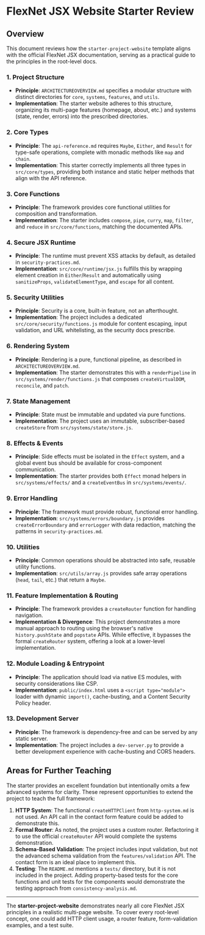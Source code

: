 # FlexNet JSX Website Starter Review

## Overview

This document reviews how the `starter-project-website` template aligns with the official FlexNet JSX documentation, serving as a practical guide to the principles in the root-level docs.

### 1. Project Structure
- **Principle**: `ARCHITECTUREOVERVIEW.md` specifies a modular structure with distinct directories for `core`, `systems`, `features`, and `utils`.
- **Implementation**: The starter website adheres to this structure, organizing its multi-page features (homepage, about, etc.) and systems (state, render, errors) into the prescribed directories.

### 2. Core Types
- **Principle**: The `api-reference.md` requires `Maybe`, `Either`, and `Result` for type-safe operations, complete with monadic methods like `map` and `chain`.
- **Implementation**: This starter correctly implements all three types in `src/core/types`, providing both instance and static helper methods that align with the API reference.

### 3. Core Functions
- **Principle**: The framework provides core functional utilities for composition and transformation.
- **Implementation**: The starter includes `compose`, `pipe`, `curry`, `map`, `filter`, and `reduce` in `src/core/functions`, matching the documented APIs.

### 4. Secure JSX Runtime
- **Principle**: The runtime must prevent XSS attacks by default, as detailed in `security-practices.md`.
- **Implementation**: `src/core/runtime/jsx.js` fulfills this by wrapping element creation in `Either`/`Result` and automatically using `sanitizeProps`, `validateElementType`, and `escape` for all content.

### 5. Security Utilities
- **Principle**: Security is a core, built-in feature, not an afterthought.
- **Implementation**: The project includes a dedicated `src/core/security/functions.js` module for content escaping, input validation, and URL whitelisting, as the security docs prescribe.

### 6. Rendering System
- **Principle**: Rendering is a pure, functional pipeline, as described in `ARCHITECTUREOVERVIEW.md`.
- **Implementation**: The starter demonstrates this with a `renderPipeline` in `src/systems/render/functions.js` that composes `createVirtualDOM`, `reconcile`, and `patch`.

### 7. State Management
- **Principle**: State must be immutable and updated via pure functions.
- **Implementation**: The project uses an immutable, subscriber-based `createStore` from `src/systems/state/store.js`.

### 8. Effects & Events
- **Principle**: Side effects must be isolated in the `Effect` system, and a global event bus should be available for cross-component communication.
- **Implementation**: The starter provides both `Effect` monad helpers in `src/systems/effects/` and a `createEventBus` in `src/systems/events/`.

### 9. Error Handling
- **Principle**: The framework must provide robust, functional error handling.
- **Implementation**: `src/systems/errors/boundary.js` provides `createErrorBoundary` and `errorLogger` with data redaction, matching the patterns in `security-practices.md`.

### 10. Utilities
- **Principle**: Common operations should be abstracted into safe, reusable utility functions.
- **Implementation**: `src/utils/array.js` provides safe array operations (`head`, `tail`, etc.) that return a `Maybe`.

### 11. Feature Implementation & Routing
- **Principle**: The framework provides a `createRouter` function for handling navigation.
- **Implementation & Divergence**: This project demonstrates a more manual approach to routing using the browser's native `history.pushState` and `popstate` APIs. While effective, it bypasses the formal `createRouter` system, offering a look at a lower-level implementation.

### 12. Module Loading & Entrypoint
- **Principle**: The application should load via native ES modules, with security considerations like CSP.
- **Implementation**: `public/index.html` uses a `<script type="module">` loader with dynamic `import()`, cache-busting, and a Content Security Policy header.

### 13. Development Server
- **Principle**: The framework is dependency-free and can be served by any static server.
- **Implementation**: The project includes a `dev-server.py` to provide a better development experience with cache-busting and CORS headers.

## Areas for Further Teaching
The starter provides an excellent foundation but intentionally omits a few advanced systems for clarity. These represent opportunities to extend the project to teach the full framework:
1.  **HTTP System**: The functional `createHTTPClient` from `http-system.md` is not used. An API call in the contact form feature could be added to demonstrate this.
2.  **Formal Router**: As noted, the project uses a custom router. Refactoring it to use the official `createRouter` API would complete the systems demonstration.
3.  **Schema-Based Validation**: The project includes input validation, but not the advanced schema validation from the `features/validation` API. The contact form is an ideal place to implement this.
4.  **Testing**: The `README.md` mentions a `tests/` directory, but it is not included in the project. Adding property-based tests for the core functions and unit tests for the components would demonstrate the testing approach from `consistency-analysis.md`.

---
The **starter-project-website** demonstrates nearly all core FlexNet JSX principles in a realistic multi-page website. To cover every root-level concept, one could add HTTP client usage, a router feature, form-validation examples, and a test suite.
